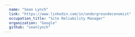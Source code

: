 ```yaml
---
  name: "Sean Lynch"
  link: "https://www.linkedin.com/in/undergroundeconomist"
  occupation_title: "Site Reliability Manager"
  organization: "Google"
  github: "seanlynch"
---
```

